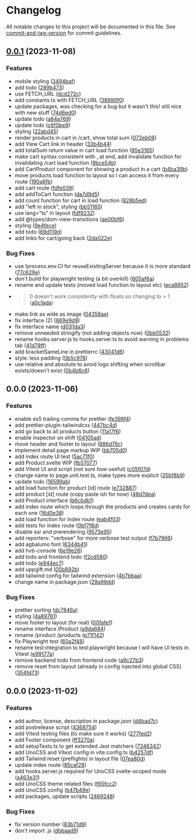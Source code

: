# Changelog

All notable changes to this project will be documented in this file. See [commit-and-tag-version](https://github.com/absolute-version/commit-and-tag-version) for commit guidelines.

## [0.0.1](https://github.com/henrikvilhelmberglund/javascript-4-assignment-1-duckshop-frontend/compare/v0.0.0...v0.0.1) (2023-11-08)


### Features

* mobile styling ([3494baf](https://github.com/henrikvilhelmberglund/javascript-4-assignment-1-duckshop-frontend/commit/3494bafecd29857e1cb117975f2be0a8ee99a8ff))
* add todo ([289b473](https://github.com/henrikvilhelmberglund/javascript-4-assignment-1-duckshop-frontend/commit/289b4739942d183c09181905639aca8f994ba98c))
* use FETCH_URL ([dcd272c](https://github.com/henrikvilhelmberglund/javascript-4-assignment-1-duckshop-frontend/commit/dcd272cae20e7ce5183284ffafb0b1808d2687da))
* add constants.ts with FETCH_URL ([38990f0](https://github.com/henrikvilhelmberglund/javascript-4-assignment-1-duckshop-frontend/commit/38990f088cb86d4a6ef4e313dbb0afc513df33dd))
* update packages, was checking for a bug but it wasn't this! still nice with new stuff ([74d6ed0](https://github.com/henrikvilhelmberglund/javascript-4-assignment-1-duckshop-frontend/commit/74d6ed0a716af4b1507a73a3560c1ee5835b617d))
* update todo ([a84a769](https://github.com/henrikvilhelmberglund/javascript-4-assignment-1-duckshop-frontend/commit/a84a7694950d869c5dff80dc40e2ab41c6d22114))
* update todo ([c6f0be9](https://github.com/henrikvilhelmberglund/javascript-4-assignment-1-duckshop-frontend/commit/c6f0be9cbf18567c489f4193f6dbb24715c4f435))
* styling ([22abd45](https://github.com/henrikvilhelmberglund/javascript-4-assignment-1-duckshop-frontend/commit/22abd45436010541e31d9c1d0306a245c3c0ccae))
* render products in cart in /cart, show total sum ([072eb08](https://github.com/henrikvilhelmberglund/javascript-4-assignment-1-duckshop-frontend/commit/072eb08ce8096ab40ace1294175fee47278b924e))
* add View Cart link in header ([33b4b44](https://github.com/henrikvilhelmberglund/javascript-4-assignment-1-duckshop-frontend/commit/33b4b4416944aab5dc2701d876b63c2deaf8b336))
* add totalSum return value in cart load function ([85e3165](https://github.com/henrikvilhelmberglund/javascript-4-assignment-1-duckshop-frontend/commit/85e316549f5b5444fe26d7dc82ee842f7467bf8c))
* make cart syntax consistent with , at end, add invalidate function for invalidating /cart load function ([9bce54b](https://github.com/henrikvilhelmberglund/javascript-4-assignment-1-duckshop-frontend/commit/9bce54b3c76d7d5a50a5cd2c3452be7ced525df9))
* add CartProduct component for showing a product in a cart ([b4ba39b](https://github.com/henrikvilhelmberglund/javascript-4-assignment-1-duckshop-frontend/commit/b4ba39be63b1acf8df13672b7626bef89fb84bb3))
* move products load function to layout so I can access it from every route ([190a8fb](https://github.com/henrikvilhelmberglund/javascript-4-assignment-1-duckshop-frontend/commit/190a8fb741bee506a9d35d52e4c2d92917799a02))
* add cart route ([fdfe039](https://github.com/henrikvilhelmberglund/javascript-4-assignment-1-duckshop-frontend/commit/fdfe039063804bc92041a898aa613ed8b35f1b08))
* add addToCart function ([da7d9d5](https://github.com/henrikvilhelmberglund/javascript-4-assignment-1-duckshop-frontend/commit/da7d9d5bf9df6cac0f6f924f24a3fbed5d39a1ed))
* add count function for cart in load function ([828b5ed](https://github.com/henrikvilhelmberglund/javascript-4-assignment-1-duckshop-frontend/commit/828b5ed8ff2600afba2ca200a03ee60905ae491b))
* add "left in stock", styling ([bb51165](https://github.com/henrikvilhelmberglund/javascript-4-assignment-1-duckshop-frontend/commit/bb51165c494385ecbca96cbc4ffb2bb525eac1e8))
* use lang="ts" in layout ([fdf9232](https://github.com/henrikvilhelmberglund/javascript-4-assignment-1-duckshop-frontend/commit/fdf92321ecade2385dfb6c72fbbf2244925caf6b))
* add @types/dom-view-transitions ([ae00bf6](https://github.com/henrikvilhelmberglund/javascript-4-assignment-1-duckshop-frontend/commit/ae00bf6aa616b5ca4afc1949f0950a7e4bdb12f3))
* styling ([9e4fece](https://github.com/henrikvilhelmberglund/javascript-4-assignment-1-duckshop-frontend/commit/9e4fecefd723221a3040bc176f717e0be66195d8))
* add todo ([69d119d](https://github.com/henrikvilhelmberglund/javascript-4-assignment-1-duckshop-frontend/commit/69d119d4407d67ac69bb1645338668e42a0bf229))
* add links for cart/going back ([2da022e](https://github.com/henrikvilhelmberglund/javascript-4-assignment-1-duckshop-frontend/commit/2da022ee47b34956324298302246e38dbcb5cd54))


### Bug Fixes

* use !process.env.CI for reuseExistingServer because it is more standard ([77c629e](https://github.com/henrikvilhelmberglund/javascript-4-assignment-1-duckshop-frontend/commit/77c629eb02a91bdf9b074dc11c113740aa98095f))
* don't build for playwright testing (a bit overkill) ([605af6a](https://github.com/henrikvilhelmberglund/javascript-4-assignment-1-duckshop-frontend/commit/605af6a4cbb7a976030c8dd837d1d4e056b572d0))
* rename and update tests (moved load function to layout etc) ([eca8652](https://github.com/henrikvilhelmberglund/javascript-4-assignment-1-duckshop-frontend/commit/eca8652fb456c4d6f757a473466437dc97f4b915))
* > 0 doesn't work consistently with floats so changing to > 1 ([a0c1ada](https://github.com/henrikvilhelmberglund/javascript-4-assignment-1-duckshop-frontend/commit/a0c1adad2a3f22c2ac664c45a48c70d50c25933f))
* make link as wide as image ([04358ae](https://github.com/henrikvilhelmberglund/javascript-4-assignment-1-duckshop-frontend/commit/04358aea24c115a615a49707ce745a9cdd18d275))
* fix interface (2) ([669e9d9](https://github.com/henrikvilhelmberglund/javascript-4-assignment-1-duckshop-frontend/commit/669e9d926b11740d71daa6850883fdbeb1246799))
* fix interface name ([d031da3](https://github.com/henrikvilhelmberglund/javascript-4-assignment-1-duckshop-frontend/commit/d031da39f845e447806e0a4d9a4224ed4a7399f1))
* remove unneeded stringify (not adding objects now) ([0bb0532](https://github.com/henrikvilhelmberglund/javascript-4-assignment-1-duckshop-frontend/commit/0bb0532412fbab334f357c708471ce8c28b34643))
* rename hooks.server.js to hooks.server.ts to avoid warning in problems tab ([41d78ff](https://github.com/henrikvilhelmberglund/javascript-4-assignment-1-duckshop-frontend/commit/41d78ff5735d843f69f8e842011578133123d967))
* add bracketSameLine in prettierrc ([43041d6](https://github.com/henrikvilhelmberglund/javascript-4-assignment-1-duckshop-frontend/commit/43041d6dd6ab31e6104a0324c6400690fbb0416a))
* style: less padding ([0b5c978](https://github.com/henrikvilhelmberglund/javascript-4-assignment-1-duckshop-frontend/commit/0b5c978c0b4fdda0c91c922b08f9ed7b5868a5c6))
* use relative and absolute to avoid logo shifting when scrollbar exists/doesn't exist ([0b4b6c6](https://github.com/henrikvilhelmberglund/javascript-4-assignment-1-duckshop-frontend/commit/0b4b6c6e9502296dfb1fae13dcdd6ca65868064d))

## 0.0.0 (2023-11-06)


### Features

* enable es5 trailing comma for prettier ([fe398f4](https://github.com/henrikvilhelmberglund/javascript-4-assignment-1-duckshop-frontend/commit/fe398f45568bf6f7d37da4420e3f386531ea6570))
* add prettier-plugin-tailwindcss ([447bc4d](https://github.com/henrikvilhelmberglund/javascript-4-assignment-1-duckshop-frontend/commit/447bc4d65fb295558e9e010b64c86316460b96e3))
* add go back to all products button ([11a17f6](https://github.com/henrikvilhelmberglund/javascript-4-assignment-1-duckshop-frontend/commit/11a17f6d82fe1a6b87ff01d989b3c38d9ffba2a4))
* enable inspector on shift ([04105ad](https://github.com/henrikvilhelmberglund/javascript-4-assignment-1-duckshop-frontend/commit/04105adc80a9a7cfc4dc4b0f572f7612063b5ce7))
* move header and footer to layout ([886d76c](https://github.com/henrikvilhelmberglund/javascript-4-assignment-1-duckshop-frontend/commit/886d76c945523fc46159d4071160f935329cf3d8))
* implement detail page markup WIP ([bb705d0](https://github.com/henrikvilhelmberglund/javascript-4-assignment-1-duckshop-frontend/commit/bb705d037bc165f6b757f0e382cf2c1a82e39326))
* add index route UI test ([5ac71f0](https://github.com/henrikvilhelmberglund/javascript-4-assignment-1-duckshop-frontend/commit/5ac71f04aac2fbdf9df5b115742d8722d5e05be6))
* add Product.svelte WIP ([fb57077](https://github.com/henrikvilhelmberglund/javascript-4-assignment-1-duckshop-frontend/commit/fb570777651012035bf5547dafa845182f0f8c4b))
* add Vitest UI and script (not sure how useful) ([c05f07d](https://github.com/henrikvilhelmberglund/javascript-4-assignment-1-duckshop-frontend/commit/c05f07dbf56440dde9eb32877efc62aaa594edd9))
* change name to page.unit.test.ts, make types more explicit ([35bf8b9](https://github.com/henrikvilhelmberglund/javascript-4-assignment-1-duckshop-frontend/commit/35bf8b99a3ee4fa59a43e6438858846911d57900))
* update todo ([16599ab](https://github.com/henrikvilhelmberglund/javascript-4-assignment-1-duckshop-frontend/commit/16599ab17ceb8b0305b2399ebd19dbbdd4aedbe1))
* add load function for product [id] route ([e732887](https://github.com/henrikvilhelmberglund/javascript-4-assignment-1-duckshop-frontend/commit/e732887ac7c6e51ad38be425e117afc20d7b9310))
* add product [id] route (copy paste ish for now) ([48d7dea](https://github.com/henrikvilhelmberglund/javascript-4-assignment-1-duckshop-frontend/commit/48d7deaa03023b0e3468189e221f702464fb392b))
* add Product interface ([b6cbdb1](https://github.com/henrikvilhelmberglund/javascript-4-assignment-1-duckshop-frontend/commit/b6cbdb1c28107f2a5b6a23beaad4662c1cf54c32))
* add index route which loops through the products and creates cards for each one ([16d0e38](https://github.com/henrikvilhelmberglund/javascript-4-assignment-1-duckshop-frontend/commit/16d0e387f25c63913be86245eb0e20a602b57c77))
* add load function for index route ([eab4f03](https://github.com/henrikvilhelmberglund/javascript-4-assignment-1-duckshop-frontend/commit/eab4f03fb05dce73e3726c857fea7fc3db77e954))
* add tests for index route ([0bf7f8d](https://github.com/henrikvilhelmberglund/javascript-4-assignment-1-duckshop-frontend/commit/0bf7f8d4816b13b20dcc616d90e6883f650771e6))
* disable ssr and prerendering ([9573e95](https://github.com/henrikvilhelmberglund/javascript-4-assignment-1-duckshop-frontend/commit/9573e95cedc6f54eabe6eb6c151cee5e00813508))
* add reporters: "verbose" for more verbose test output ([f7b7966](https://github.com/henrikvilhelmberglund/javascript-4-assignment-1-duckshop-frontend/commit/f7b79660993824277cc3c7885f4efb1ce10a17c6))
* add agbalumo font ([6344b41](https://github.com/henrikvilhelmberglund/javascript-4-assignment-1-duckshop-frontend/commit/6344b41d549d1da14cdccedda05e6da02fc6f81f))
* add hvb-console ([6e19e26](https://github.com/henrikvilhelmberglund/javascript-4-assignment-1-duckshop-frontend/commit/6e19e26b11b38591089ca608ef846a044e80017d))
* add todo and frontend todo ([f2cd580](https://github.com/henrikvilhelmberglund/javascript-4-assignment-1-duckshop-frontend/commit/f2cd580ff58797c2a597b2a584733ea5dff5abc8))
* add todo ([e944ec7](https://github.com/henrikvilhelmberglund/javascript-4-assignment-1-duckshop-frontend/commit/e944ec7a3b2b51089c573241345bc500e7f81065))
* add uppgift.md ([05b892b](https://github.com/henrikvilhelmberglund/javascript-4-assignment-1-duckshop-frontend/commit/05b892b60872a2a1506514bac3fad81db461afff))
* add tailwind config for tailwind extension ([4b7bbaa](https://github.com/henrikvilhelmberglund/javascript-4-assignment-1-duckshop-frontend/commit/4b7bbaa2094f34daccdc9cde0e2ada027869a23c))
* change name in package.json ([29a99dd](https://github.com/henrikvilhelmberglund/javascript-4-assignment-1-duckshop-frontend/commit/29a99dddcc2a44608feeedb7a96e0d0c06426461))


### Bug Fixes

* prettier sorting ([dc7846a](https://github.com/henrikvilhelmberglund/javascript-4-assignment-1-duckshop-frontend/commit/dc7846a3cfa7cb8232080524609957f795e3c1df))
* styling ([4a89761](https://github.com/henrikvilhelmberglund/javascript-4-assignment-1-duckshop-frontend/commit/4a89761efd5b6f8d4d81c01c87b9d989682b1251))
* move footer to layout (for real) ([00fafe1](https://github.com/henrikvilhelmberglund/javascript-4-assignment-1-duckshop-frontend/commit/00fafe19a77c217070b5330f2679da6c4ec11d82))
* rename interface IProduct ([a9da684](https://github.com/henrikvilhelmberglund/javascript-4-assignment-1-duckshop-frontend/commit/a9da684dc381427bf12430b063bd9364a8fe6faf))
* rename /product /products ([e71f142](https://github.com/henrikvilhelmberglund/javascript-4-assignment-1-duckshop-frontend/commit/e71f142f8478db0e38de38e3528b0b714cdb8339))
* fix Playwright test ([60a2f48](https://github.com/henrikvilhelmberglund/javascript-4-assignment-1-duckshop-frontend/commit/60a2f481fd9a4ffb24a781af11e04595d3e16222))
* rename test:integration to test:playwright because I will have UI tests in Vitest ([e99177a](https://github.com/henrikvilhelmberglund/javascript-4-assignment-1-duckshop-frontend/commit/e99177ac2ef881b38e061ceaaa50563aa72d9e32))
* remove backend todo from frontend code ([a9c27b3](https://github.com/henrikvilhelmberglund/javascript-4-assignment-1-duckshop-frontend/commit/a9c27b3650d0047c332ecacc2016de2b3cdb53f5))
* remove reset from layout (already in config injected into global CSS) ([354fd73](https://github.com/henrikvilhelmberglund/javascript-4-assignment-1-duckshop-frontend/commit/354fd730bf930574ec19def7fe1c6cc69ae6cc74))

## 0.0.0 (2023-11-02)


### Features

* add author, license, description in package.json ([d4bad7c](https://github.com/henrikvilhelmberglund/sveltekit-typescript-vitest-unocss-template/commit/d4bad7cb2fae9c013899269000ead4641585922d))
* add postrelease script ([4368754](https://github.com/henrikvilhelmberglund/sveltekit-typescript-vitest-unocss-template/commit/43687542293fd8fc89d5483e7889e60f2a6e7cbe))
* add Vitest testing files (to make sure it works) ([277fed2](https://github.com/henrikvilhelmberglund/sveltekit-typescript-vitest-unocss-template/commit/277fed231373a337e14a13a09438708631d92e89))
* add Footer component ([ff3270a](https://github.com/henrikvilhelmberglund/sveltekit-typescript-vitest-unocss-template/commit/ff3270aacc9c8d08bfa9573043323c9d9ac8b854))
* add setupTests.ts to get extended Jest matchers ([7346342](https://github.com/henrikvilhelmberglund/sveltekit-typescript-vitest-unocss-template/commit/7346342a349b423d4b7b3c97ed4d944adb888a98))
* add UnoCSS and Vitest config in vite.config.ts ([b4257df](https://github.com/henrikvilhelmberglund/sveltekit-typescript-vitest-unocss-template/commit/b4257df665c9f95a15c13e1755a9f4a908e365fa))
* add Tailwind reset (preflights) in layout file ([07ea80d](https://github.com/henrikvilhelmberglund/sveltekit-typescript-vitest-unocss-template/commit/07ea80d23feeb70598b14f9270447a3a8b263423))
* update index route ([85caf28](https://github.com/henrikvilhelmberglund/sveltekit-typescript-vitest-unocss-template/commit/85caf28da52df1b3b056561965149ea152ccbe63))
* add hooks.server.js required for UnoCSS svelte-scoped mode ([a463e31](https://github.com/henrikvilhelmberglund/sveltekit-typescript-vitest-unocss-template/commit/a463e311718b67fff5f9ce51d59f1fbffd201fcb))
* add UnoCSS theme related files ([f65fcc2](https://github.com/henrikvilhelmberglund/sveltekit-typescript-vitest-unocss-template/commit/f65fcc2fc44896a5c4f655608604acbd16013767))
* add UnoCSS config ([b47b49e](https://github.com/henrikvilhelmberglund/sveltekit-typescript-vitest-unocss-template/commit/b47b49ed3756b93ca6519ed7f099ebaa4d5092ef))
* add packages, update scripts ([2469248](https://github.com/henrikvilhelmberglund/sveltekit-typescript-vitest-unocss-template/commit/2469248129e196e246e643ccd09b36d1c8fd4daa))


### Bug Fixes

* fix version number ([83b71d9](https://github.com/henrikvilhelmberglund/sveltekit-typescript-vitest-unocss-template/commit/83b71d96f5fa85d587f833c961244d9519cd95c8))
* don't import .js ([dbbaad9](https://github.com/henrikvilhelmberglund/sveltekit-typescript-vitest-unocss-template/commit/dbbaad92c834c0afc92c4ce51914f6f025979f59))
